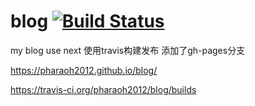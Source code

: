 # blog [![Build Status](https://travis-ci.org/pharaoh2012/blog.svg?branch=master)](https://travis-ci.org/pharaoh2012/blog)
my blog use next 
使用travis构建发布
添加了gh-pages分支

https://pharaoh2012.github.io/blog/ 

https://travis-ci.org/pharaoh2012/blog/builds 
